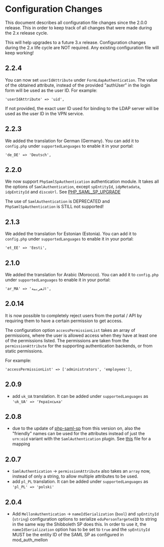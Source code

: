 # Configuration Changes

This document describes all configuration file changes since the 2.0.0 release.
This in order to keep track of all changes that were made during the 2.x 
release cycle. 

This will help upgrades to a future 3.x release. Configuration changes during
the 2.x life cycle are NOT required. Any existing configuration file will keep
working!

## 2.2.4

You can now set `userIdAttribute` under `FormLdapAuthentication`. The value of
the obtained attribute, instead of the provided "authUser" in the login form 
will be used as the user ID. For example:

    'userIdAttribute' => 'uid',

If not provided, the exact user ID used for binding to the LDAP server will be
used as the user ID in the VPN service.

## 2.2.3

We added the translation for German (Germany). You can add it to 
`config.php` under `supportedLanguages` to enable it in your portal:

    'de_DE' => 'Deutsch',

## 2.2.0 

We now support `PhpSamlSpAuthentication` authentication module. It takes all 
the options of `SamlAuthentication`, except `spEntityId`, `idpMetadata`, 
`idpEntityId` and `discoUrl`. See 
[PHP_SAML_SP_UPGRADE](https://github.com/eduvpn/documentation/blob/v2/PHP_SAML_SP_UPGRADE.md)

The use of `SamlAuthentication` is DEPRECATED and `PhpSamlSpAuthentication` is 
STILL not supported!

## 2.1.3

We added the translation for Estonian (Estonia). You can add it to 
`config.php` under `supportedLanguages` to enable it in your portal:

    'et_EE' => 'Eesti',

## 2.1.0

We added the translation for Arabic (Morocco). You can add it to `config.php` 
under `supportedLanguages` to enable it in your portal:

    'ar_MA' => 'العربية',

## 2.0.14

It is now possible to completely reject users from the portal / API by 
requiring them to have a certain permission to get access.

The configuration option `accessPermissionList` takes an array of permissions, 
where the user is allowed access when they have at least one of the permissions
listed. The permissions are taken from the `permissionAttribute` for the 
supporting authentication backends, or from static permissions.

For example:

    'accessPermissionList' => ['administrators', 'employees'],

## 2.0.9

- add `uk_UA` translation. It can be added under `supportedLanguages` as 
  `'uk_UA' => 'Українська'`

## 2.0.8

- due to the update of [php-saml-sp](https://github.com/fkooman/php-saml-sp/) 
  from this version on, also the "friendly" names can be used for the 
  attributes instead of just the `urn:oid` variant with the 
  `SamlAuthentication` plugin. See 
  [this](https://github.com/fkooman/php-saml-sp/blob/7dfda19cfba2d5b84d3b2e99d6e77649cbc8bb7e/src/attribute_mapping.php#L32) 
  file for a mapping

## 2.0.7

- `SamlAuthentication` -> `permissionAttribute` also takes an `array` now, 
  instead of only a string, to allow multiple attributes to be used.
- add `pl_PL` translation. It can be added under `supportedLanguages` as
  `'pl_PL' => 'polski'`
    
## 2.0.4

- Add `MellonAuthentication` -> `nameIdSerialization` (`bool`) and 
  `spEntityId` (`string`) configuration options to serialize 
  `eduPersonTargetedID` to string in the same way the Shibboleth SP does this. 
  In order to use it, the `nameIdSerialization` option has to be set to `true` 
  and the `spEntityId` MUST be the entity ID of the SAML SP as configured in 
  mod_auth_mellon
